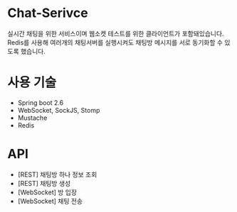# Chat-Serivce
실시간 채팅을 위한 서비스이며 웹소켓 테스트를 위한 클라이언트가 포함돼있습니다.  
Redis를 사용해 여러개의 채팅서버를 실행시켜도 채팅방 메시지를 서로 동기화할 수 있도록 했습니다.

# 사용 기술
* Spring boot 2.6
* WebSocket, SockJS, Stomp
* Mustache
* Redis

# API
* [REST] 채팅방 하나 정보 조회
* [REST] 채팅방 생성
* [WebSocket] 방 입장
* [WebSocket] 채팅 전송


